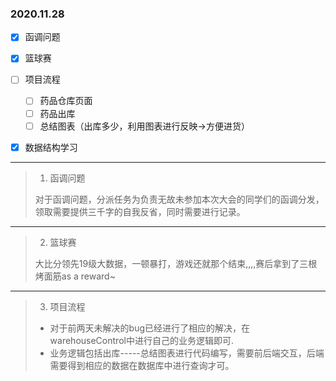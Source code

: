 ### 2020.11.28

- [x] 函调问题
- [x] 篮球赛
- [ ] 项目流程
  - [ ] 药品仓库页面
  - [ ] 药品出库
  - [ ] 总结图表（出库多少，利用图表进行反映->方便进货）

- [x] 数据结构学习

  

****

>1. 函调问题
>
>   对于函调问题，分派任务为负责无故未参加本次大会的同学们的函调分发，领取需要提供三千字的自我反省，同时需要进行记录。



***

>2. 篮球赛
>
>   大比分领先19级大数据，一顿暴打，游戏还就那个结束,,,,赛后拿到了三根烤面筋as a reward~



***

>3. 项目流程
>   * 对于前两天未解决的bug已经进行了相应的解决，在warehouseControl中进行自己的业务逻辑即可.
>   * 业务逻辑包括出库-----总结图表进行代码编写，需要前后端交互，后端需要得到相应的数据在数据库中进行查询才可。